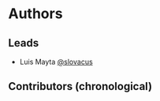 <!-- Space: Resume -->
<!-- Parent: Project -->
<!-- Title: Authors -->

# Authors

## Leads

- Luis Mayta [@slovacus](https://github.com/luismayta)

## Contributors (chronological)
